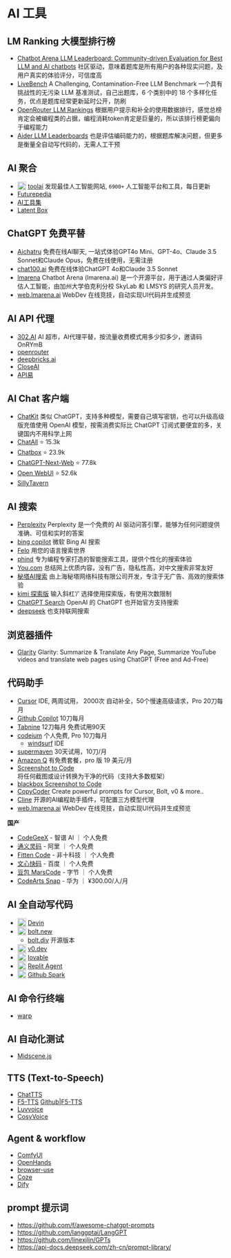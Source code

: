 # AI 工具

## LM Ranking 大模型排行榜

- [Chatbot Arena LLM Leaderboard: Community-driven Evaluation for Best LLM and AI chatbots](https://lmarena.ai/?leaderboard) 社区驱动，意味着题库是所有用户的各种现实问题，及用户真实的体验评分，可信度高
- [LiveBench](https://livebench.ai/) A Challenging, Contamination-Free LLM Benchmark 一个具有挑战性的无污染 LLM 基准测试，自己出题库，6 个类别中的 18 个多样化任务，优点是题库经常更新延时公开，防刷
- [OpenRouter LLM Rankings](https://openrouter.ai/rankings) 根据用户提示和补全的使用数据排行，感觉总榜肯定会被编程类的占据，编程消耗token肯定是巨量的，所以该排行榜更偏向于编程能力
- [Aider LLM Leaderboards](https://aider.chat/docs/leaderboards/) 也是评估编码能力的，根据题库解决问题，但更多是衡量全自动写代码的，无需人工干预


## AI 聚合
- <img src="https://favicon.im/www.toolai.io" alt="www.toolai.io favicon" width="20" style="vertical-align: sub;" /> [toolai](https://www.toolai.io/) 发现最佳人工智能网站, `6900+` 人工智能平台和工具，每日更新
- [Futurepedia](https://www.futurepedia.io/)
- [AI工具集](https://ai-bot.cn/)
- [Latent Box](https://latentbox.com/en)

## ChatGPT 免费平替

- [Aichatru](https://aichatru.ru/) 免费在线AI聊天, 一站式体验GPT4o Mini、GPT-4o、Claude 3.5 Sonnet和Claude Opus，免费在线使用，无需注册
- [chat100.ai](https://chat100.ai/) 免费在线体验ChatGPT 4o和Claude 3.5 Sonnet
- [lmarena](https://lmarena.ai/) Chatbot Arena (lmarena.ai) 是一个开源平台，用于通过人类偏好评估人工智能，由加州大学伯克利分校 SkyLab 和 LMSYS 的研究人员开发。
- [web.lmarena.ai](https://web.lmarena.ai/) WebDev 在线竞技，自动实现UI代码并生成预览

## AI API 代理

- [302.AI](https://gpt302.saaslink.net/OnRYmB) AI 超市，AI代理平替，按流量收费模式用多少扣多少，邀请码 OnRYmB
- [openrouter](https://openrouter.ai/)
- [deepbricks.ai](https://deepbricks.ai/)
- [CloseAI](https://www.closeai-asia.com/)
- [API易](https://www.apiyi.com/)

## AI Chat 客户端

- [ChatKit](https://chatkit.app/) 类似 ChatGPT，支持多种模型，需要自己填写密钥，也可以升级高级版充值使用 OpenAI 模型，按需消费实际比 ChatGPT 订阅式要便宜的多，关键国内不用科学上网
- [ChatAll](https://github.com/ai-shifu/ChatALL) ⭐️ 15.3k
- [Chatbox](https://chatboxai.app/) ⭐️ 23.9k
- [ChatGPT-Next-Web](https://github.com/ChatGPTNextWeb/ChatGPT-Next-Web) ⭐️ 77.8k
- [Open WebUI](https://github.com/open-webui/open-webui) ⭐️ 52.6k
- [SillyTavern](https://docs.sillytavern.app/)

## AI 搜索

- [Perplexity](https://www.perplexity.ai/) Perplexity 是一个免费的 AI 驱动问答引擎，能够为任何问题提供准确、可信和实时的答案
- [bing copilot](https://www.bing.com/chat) 微软 Bing AI 搜索
- [Felo](https://felo.ai/) 用您的语言搜索世界
- [phind](https://www.phind.com/) 专为编程专家打造的智能搜索工具，提供个性化的搜索体验
- [You.com](https://you.com/) 总结网上优质内容，没有广告，隐私性高，对中文搜索非常友好
- [秘塔AI搜索](https://metaso.cn/) 由上海秘塔网络科技有限公司开发，专注于无广告、高效的搜索体验
- [kimi 探索版](https://kimi.moonshot.cn/) 输入斜杠‘/’ 选择使用探索版，有使用次数限制
- [ChatGPT Search](https://openai.com/index/introducing-chatgpt-search/) OpenAI 的 ChatGPT 也开始官方支持搜索
- [deepseek](https://chat.deepseek.com/) 也支持联网搜索
  
## 浏览器插件

- [Glarity](https://glarity.app/) Glarity: Summarize & Translate Any Page, Summarize YouTube videos and translate web pages using ChatGPT (Free and Ad-Free)

## 代码助手

- [Cursor](https://www.cursor.com/) IDE, 两周试用， 2000次 自动补全，50个慢速高级请求，Pro 20刀每月
- [Github Copilot](https://github.com/features/copilot) 10刀每月
- [Tabnine](https://www.tabnine.com/) 12刀每月 免费试用90天
- [codeium](https://codeium.com/) 个人免费, Pro 10刀每月
  - [windsurf](https://codeium.com/windsurf) IDE
- [supermaven](https://supermaven.com/) 30天试用，10刀/月
- [Amazon Q](https://aws.amazon.com/cn/q/) 有免费套餐，pro 版 19 美元/月
- [Screenshot to Code](https://screenshottocode.com/) 将任何截图或设计转换为干净的代码（支持大多数框架）
- [blackbox Screenshot to Code](https://www.blackbox.ai/screenshot)
- [CopyCoder](https://copycoder.ai/) Create powerful prompts for Cursor, Bolt, v0 & more..
- [Cline](https://github.com/cline/cline) 开源的AI编程助手插件，可配置三方模型代理
- [web.lmarena.ai](https://web.lmarena.ai/) WebDev 在线竞技，自动实现UI代码并生成预览

**国产**

- [CodeGeeX](https://codegeex.cn/) - 智谱 AI ｜ 个人免费
- [通义灵码](https://tongyi.aliyun.com/lingma/) - 阿里 ｜ 个人免费
- [Fitten Code](https://code.fittentech.com/) - 非十科技 ｜ 个人免费
- [文心快码](https://comate.baidu.com/zh) - 百度 ｜ 个人免费
- [豆包 MarsCode](https://www.marscode.com/) - 字节 ｜ 个人免费
- [CodeArts Snap](https://www.huaweicloud.com/product/codeartside/snap.html) - 华为 ｜ ¥300.00/人/月

## AI 全自动写代码

- <img src="https://favicon.im/devin.ai" alt="devin.ai favicon" width="20" style="vertical-align: sub;" loading="lazy"/> [Devin](https://devin.ai/)
- <img src="https://favicon.im/bolt.new" alt="bolt.new favicon" width="20" style="vertical-align: sub;" loading="lazy"/> [bolt.new](https://bolt.new/)
  - [bolt.diy](https://github.com/stackblitz-labs/bolt.diy) 开源版本
- <img src="https://favicon.im/v0.dev" alt="v0.dev favicon" width="20" style="vertical-align: sub;" loading="lazy"/> [v0.dev](https://v0.dev/)
- <img src="https://favicon.im/lovable.dev" alt="lovable.dev favicon" width="20" style="vertical-align: sub;" loading="lazy"/> [lovable](https://lovable.dev/)
- <img src="https://favicon.im/replit.com" alt="replit.com favicon" width="20" style="vertical-align: sub;" loading="lazy"/> [Replit Agent](https://replit.com/)
- <img src="https://githubnext.com/assets/images/next-octocat.svg" alt="github spark favicon" width="20" style="vertical-align: sub;" loading="lazy"/> [Github Spark](https://githubnext.com/projects/github-spark)

## AI 命令行终端

- [warp](https://www.warp.dev/)

## AI 自动化测试

- [Midscene.js](https://midscenejs.com/zh/)

## TTS (Text-to-Speech)

- [ChatTTS ](https://chattts.com/)
- [F5-TTS](https://f5tts.org/) [Github|F5-TTS](https://github.com/SWivid/F5-TTS)
- [Luvvoice](https://luvvoice.com/)
- [CosyVoice](https://github.com/FunAudioLLM/CosyVoice)

## Agent & workflow

- [ComfyUI](https://github.com/All-Hands-AI/OpenHands)
- [OpenHands](https://github.com/All-Hands-AI/OpenHands)
- [browser-use](https://github.com/browser-use/browser-use)
- [Coze](https://www.coze.cn/)
- [Dify](https://dify.ai/)

## prompt 提示词

- https://github.com/f/awesome-chatgpt-prompts
- https://github.com/langgptai/LangGPT
- https://github.com/linexjlin/GPTs
- https://api-docs.deepseek.com/zh-cn/prompt-library/